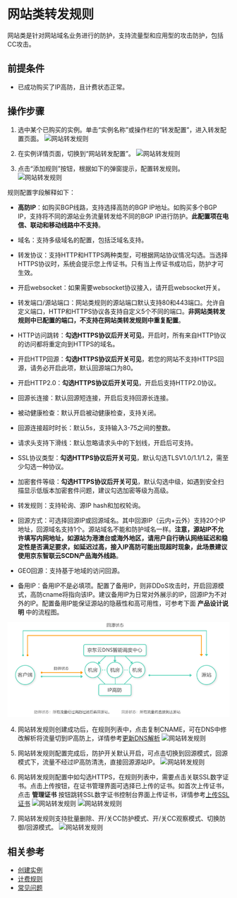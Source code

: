 # 网站类转发规则

网站类是针对网站域名业务进行的防护，支持流量型和应用型的攻击防护，包括CC攻击。

## 前提条件
- 已成功购买了IP高防，且计费状态正常。

## 操作步骤
1. 选中某个已购买的实例。单击“实例名称”或操作栏的“转发配置”，进入转发配置页面。
![网站转发规则](https://github.com/jdcloudcom/cn/blob/edit/image/Advanced%20Anti-DDoS/non-web%2004.png)

2. 在实例详情页面，切换到“网站转发配置”。
![网站转发规则](https://github.com/jdcloudcom/cn/blob/edit/image/Advanced%20Anti-DDoS/web-rule%2007.png)

3. 点击“添加规则”按钮，根据如下的弹窗提示，配置转发规则。
![网站转发规则](https://github.com/jdcloudcom/cn/blob/edit/image/Advanced%20Anti-DDoS/web-rule%2015.PNG)

规则配置字段解释如下：

- **高防IP**：如购买BGP线路，支持选择高防的BGP IP地址。如购买多个BGP IP，支持将不同的源站业务流量转发给不同的BGP IP进行防护。**此配置项在电信、联动和移动线路中不支持**。

- 域名：支持多级域名的配置，包括泛域名支持。  

- 转发协议：支持HTTP和HTTPS两种类型，可根据网站协议情况勾选。当选择HTTPS协议时，系统会提示您上传证书。只有当上传证书成功后，防护才可生效。

- 开启websocket：如果需要websocket协议接入，请开启websocket开关。

- 转发端口/源站端口：网站类规则的源站端口默认支持80和443端口。允许自定义端口，HTTP和HTTPS协议各支持自定义5个不同的端口。**非网站类转发规则中已配置的端口，不支持在网站类转发规则中重复配置**。

- HTTP访问跳转：**勾选HTTPS协议后开关可见**，开启时，所有来自HTTP协议的访问都将重定向到HTTPS的域名。

- 开启HTTP回源：**勾选HTTPS协议后开关可见**，若您的网站不支持HTTPS回源，请务必开启此项，默认回源端口为80。

- 开启HTTP2.0：**勾选HTTPS协议后开关可见**，开启后支持HTTP2.0协议。

- 回源长连接：默认回源短连接，开启后支持回源长连接。

- 被动健康检查：默认开启被动健康检查，支持关闭。

- 回源连接超时时长：默认5s，支持输入3-75之间的整数。

- 请求头支持下滑线：默认忽略请求头中的下划线，开启后可支持。

- SSL协议类型：**勾选HTTPS协议后开关可见**，默认勾选TLSV1.0/1.1/1.2，需至少勾选一种协议。

- 加密套件等级：**勾选HTTPS协议后开关可见**，默认勾选中级，如遇到安全扫描显示低版本加密套件问题，建议勾选加密等级为高级。

- 转发规则：支持轮询、源IP hash和加权轮询。

- 回源方式：可选择回源IP或回源域名。其中回源IP（云内+云外）支持20个IP地址，回源域名支持1个。源站域名不能和防护域名一样。**注意，源站IP不允许填写内网地址，如源站为港澳台或海外地区，请用户自行确认网络延迟和稳定性是否满足要求，如延迟过高，接入IP高防可能出现超时现象，此场景建议使用京东智联云SCDN产品海外线路**。

- GEO回源：支持基于地域的访问回源。

- 备用IP：备用IP不是必填项。配置了备用IP，则非DDoS攻击时，开启回源模式，高防cname将指向该IP。建议备用IP为日常对外展示的IP，回源IP为不对外的IP。配置备用IP能保证源站的隐蔽性和高可用性，可参考下面 **产品设计说明** 中的流程图。

![产品设计说明](https://github.com/jdcloudcom/cn/blob/edit/image/Advanced%20Anti-DDoS/ip-anti-design-cn.png)

4. 网站转发规则创建成功后，在规则列表中，点击复制CNAME，可在DNS中修改解析将流量切到IP高防上，详情参考[更新DNS解析](Update-DNS-Settings.md)
![网站转发规则](https://github.com/jdcloudcom/cn/blob/edit/image/Advanced%20Anti-DDoS/web-rule%2011.png)

5. 网站转发规则配置完成后，防护开关默认开启，可点击切换到回源模式，回源模式下，流量不经过IP高防清洗，直接回源源站IP。
![网站转发规则](https://github.com/jdcloudcom/cn/blob/edit/image/Advanced%20Anti-DDoS/web-rule%2012.png)

6. 网站转发规则配置中如勾选HTTPS，在规则列表中，需要点击关联SSL数字证书。点击上传按钮，在证书管理界面可选择已上传的证书。如首次上传证书，点击 **管理证书** 按钮跳转SSL数字证书控制台界面上传证书，详情参考[上传SSL证书](https://github.com/jdcloudcom/cn/blob/edit/documentation/Cloud-Security/SSL-Certificate/Operation-Guide/Upload-SSL-Certificate.md)
![网站转发规则](https://github.com/jdcloudcom/cn/blob/edit/image/Advanced%20Anti-DDoS/web-rule%2013.png)
![网站转发规则](https://github.com/jdcloudcom/cn/blob/edit/image/Advanced%20Anti-DDoS/web-rule%2014.png)

7. 网站转发规则支持批量删除、开/关CC防护模式、开/关CC观察模式、切换防御/回源模式。
![网站转发规则](https://github.com/jdcloudcom/cn/blob/edit/image/Advanced%20Anti-DDoS/batch-operate02.PNG)

## 相关参考

- [创建实例](Create-Instance.md)
- [计费规则](../Pricing/Billing-Rules.md)
- [常见问题](../FAQ/FAQ.md)

